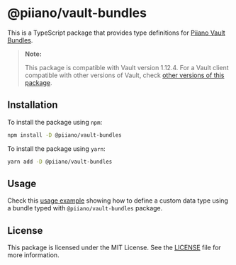 # @piiano/vault-bundles

This is a TypeScript package that provides type definitions for [Piiano Vault Bundles](https://docs.piiano.com/guides/reference/bundles).

> **Note:**
> 
> This package is compatible with Vault version 1.12.4.
> For a Vault client compatible with other versions of Vault, check [other versions of this package](https://www.npmjs.com/package/@piiano/bundles?activeTab=versions).

## Installation

To install the package using `npm`:

```bash
npm install -D @piiano/vault-bundles
```

To install the package using `yarn`:

```bash
yarn add -D @piiano/vault-bundles
```

## Usage

Check this [usage example](../../examples/custom-data-types) showing how to define a custom data type using a bundle typed with `@piiano/vault-bundles` package.

## License

This package is licensed under the MIT License.
See the [LICENSE](../../LICENSE) file for more information.
